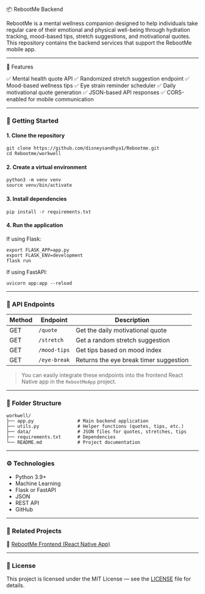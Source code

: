 📦 RebootMe Backend

RebootMe is a mental wellness companion designed to help individuals take regular care of their emotional and physical well-being through hydration tracking, mood-based tips, stretch suggestions, and motivational quotes. This repository contains the backend services that support the RebootMe mobile app.

---

🧠 Features

✅ Mental health quote API
✅ Randomized stretch suggestion endpoint
✅ Mood-based wellness tips
✅ Eye strain reminder scheduler
✅ Daily motivational quote generation
✅ JSON-based API responses
✅ CORS-enabled for mobile communication

---

### 🚀 Getting Started

#### 1. Clone the repository

```
git clone https://github.com/disneysandhya1/Rebootme.git
cd Rebootme/workwell
```

#### 2. Create a virtual environment

```
python3 -m venv venv
source venv/bin/activate
```

#### 3. Install dependencies

```
pip install -r requirements.txt
```

#### 4. Run the application

If using Flask:

```
export FLASK_APP=app.py
export FLASK_ENV=development
flask run
```

If using FastAPI:

```
uvicorn app:app --reload
```

---

### 🔗 API Endpoints

| Method | Endpoint     | Description                            |
| ------ | ------------ | -------------------------------------- |
| GET    | `/quote`     | Get the daily motivational quote       |
| GET    | `/stretch`   | Get a random stretch suggestion        |
| GET    | `/mood-tips` | Get tips based on mood index           |
| GET    | `/eye-break` | Returns the eye break timer suggestion |

> You can easily integrate these endpoints into the frontend React Native app in the `RebootMeApp` project.

---

### 📁 Folder Structure
```
workwell/
├── app.py                # Main backend application
├── utils.py              # Helper functions (quotes, tips, etc.)
├── data/                 # JSON files for quotes, stretches, tips
├── requirements.txt      # Dependencies
└── README.md             # Project documentation
```
---

### ⚙️ Technologies

* Python 3.9+
* Machine Learning
* Flask or FastAPI
* JSON
* REST API
* GitHub

---

### 📲 Related Projects

🔗 [RebootMe Frontend (React Native App)](https://github.com/disneysandhya1/RebootMe_Frontend)

---


### 📜 License

This project is licensed under the MIT License — see the [LICENSE](LICENSE) file for details.
